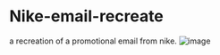 # Nike-email-recreate
a recreation of a promotional email from nike.
![image](https://user-images.githubusercontent.com/107668054/230747439-c6d10aea-23c7-4a94-a613-90be3bc55dde.png)
